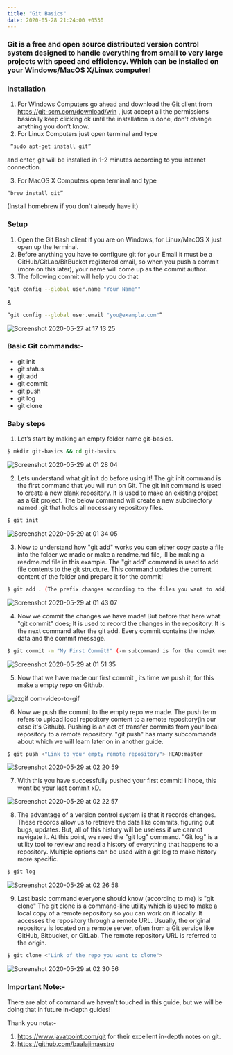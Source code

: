 ```yaml
---
title: "Git Basics"
date: 2020-05-28 21:24:00 +0530
---
```


### Git is a free and open source distributed version control system designed to handle everything from small to very large projects with speed and efficiency.  Which can be installed on your Windows/MacOS X/Linux computer! 

### Installation

1. For Windows Computers go ahead and download the Git client from https://git-scm.com/download/win , just accept all the permissions basically keep clicking ok until the installation is done, don’t change anything you don’t know.
2. For Linux Computers just open terminal and type
```bash
 “sudo apt-get install git” 
```
and enter, git will be installed in 1-2 minutes according to you internet connection.

3. For MacOS X Computers open terminal and type 
```bash
“brew install git”
```
 (Install homebrew if you don't already have it)

### Setup

1. Open the Git Bash client if you are on Windows, for Linux/MacOS X just open up the terminal.
2. Before anything you have to configure git for your Email it must be a GitHub/GitLab/BitBucket registered email, so when you push a commit (more on this later), your name will come up as the commit author.
3. The following commit will help you do that 
```bash
“git config --global user.name "Your Name"" 
```
&  
```bash
“git config --global user.email "you@example.com"”
```

![Screenshot 2020-05-27 at 17 13 25](https://user-images.githubusercontent.com/43720061/83187201-68bc2000-a14b-11ea-90ec-c0506e4fc1d1.png)

###  Basic Git commands:-
* git init
* git status
* git add
* git commit
* git push
* git log
* git clone

### Baby steps

1. Let’s start by making an empty folder name git-basics.
```bash
$ mkdir git-basics && cd git-basics
```
![Screenshot 2020-05-29 at 01 28 04](https://user-images.githubusercontent.com/43720061/83187390-b769ba00-a14b-11ea-9408-ac87200c33c8.png)

2. Lets understand what git init do before using it!
The git init command is the first command that you will run on Git. The git init command is used to create a new blank repository. It is used to make an existing project as a Git project. The below command will create a new subdirectory named .git that holds all necessary repository files.
```bash
$ git init
```
![Screenshot 2020-05-29 at 01 34 05](https://user-images.githubusercontent.com/43720061/83187900-8342c900-a14c-11ea-9b54-f8cb2f0495ea.png)

3. Now to understand how "git add" works you can either copy paste a file into the folder we made or make a readme.md file, ill be making a readme.md file in this example. The "git add" command is used to add file contents to the git structure. This command updates the current content of the folder and prepare it for the commit! 
```bash
$ git add . (The prefix changes according to the files you want to add, if you want to add all the file changes in the next commit you use the prefix "." , if you want to just add a specific file you use the file name as the prefix.)
```

![Screenshot 2020-05-29 at 01 43 07](https://user-images.githubusercontent.com/43720061/83188773-d49f8800-a14d-11ea-8e07-2e8bc5cd309c.png)

4. Now we commit the changes we have made! But before that here what "git commit" does; It is used to record the changes in the repository. It is the next command after the git add. Every commit contains the index data and the commit message.
```bash
$ git commit -m "My First Commit!" (-m subcommand is for the commit message, there are many more subcommands in "git commit" which we will cover later on in another guide xD)
```

![Screenshot 2020-05-29 at 01 51 35](https://user-images.githubusercontent.com/43720061/83189692-fa795c80-a14e-11ea-8011-9cd0ba2fe246.png)

5. Now that we have made our first commit , its time we push it, for this make a empty repo on Github.

![ezgif com-video-to-gif](https://user-images.githubusercontent.com/43720061/83191770-33670080-a152-11ea-9d85-7fddab42b0de.gif)

6. Now we push the commit to the empty repo we made. The push term refers to upload local repository content to a remote repository(in our case it's Github). Pushing is an act of transfer commits from your local repository to a remote repository. "git push" has many subcommands about which we will learn later on in another guide.
```bash
$ git push <"Link to your empty remote repository"> HEAD:master
```

![Screenshot 2020-05-29 at 02 20 59](https://user-images.githubusercontent.com/43720061/83192377-0ff08580-a153-11ea-8162-f7bbfdd9fbff.png)

7. With this you have successfully pushed your first commit! I hope, this wont be your last commit xD.

![Screenshot 2020-05-29 at 02 22 57](https://user-images.githubusercontent.com/43720061/83192562-59d96b80-a153-11ea-84ec-432e342c944a.png)

8. The advantage of a version control system is that it records changes. These records allow us to retrieve the data like commits, figuring out bugs, updates. But, all of this history will be useless if we cannot navigate it. At this point, we need the "git log" command.
"Git log" is a utility tool to review and read a history of everything that happens to a repository. Multiple options can be used with a git log to make history more specific.
```bash
$ git log
```

![Screenshot 2020-05-29 at 02 26 58](https://user-images.githubusercontent.com/43720061/83192952-e2f0a280-a153-11ea-9aca-83f4f0fe44de.png)

9. Last basic command everyone should know (according to me) is "git clone"
The git clone is a command-line utility which is used to make a local copy of a remote repository so you can work on it locally. It accesses the repository through a remote URL.
Usually, the original repository is located on a remote server, often from a Git service like GitHub, Bitbucket, or GitLab. The remote repository URL is referred to the origin.

```bash
$ git clone <"Link of the repo you want to clone">
```
![Screenshot 2020-05-29 at 02 30 56](https://user-images.githubusercontent.com/43720061/83193346-77f39b80-a154-11ea-94a2-05bc064a61b0.png)

### Important Note:-
There are alot of command we haven't touched in this guide, but we will be doing that in future in-depth guides!

Thank you note:- 
1. https://www.javatpoint.com/git for their excellent in-depth notes on git.
2. https://github.com/baalajimaestro
